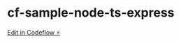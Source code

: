 # cf-sample-node-ts-express

[Edit in Codeflow ⚡️](https://stackblitz.com/~/github.com/10xvick/cf-sample-node-ts-express)
